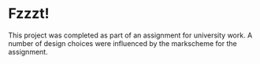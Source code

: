 # Fzzzt!

This project was completed as part of an assignment for university work. A number of design choices were influenced by the markscheme for the assignment.

